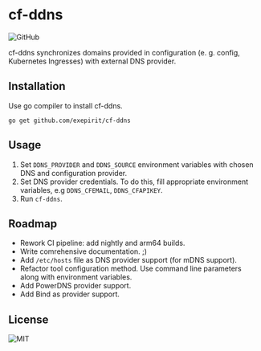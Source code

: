 # cf-ddns
![GitHub](https://img.shields.io/github/license/exepirit/cf-ddns?style=flat-square)

cf-ddns synchronizes domains provided in configuration (e. g. config, Kubernetes Ingresses) with external DNS provider.

## Installation

Use go compiler to install cf-ddns.

```shell
go get github.com/exepirit/cf-ddns
```

## Usage

1. Set `DDNS_PROVIDER` and `DDNS_SOURCE` environment variables with chosen DNS and configuration provider.
2. Set DNS provider credentials. To do this, fill appropriate environment variables, e.g `DDNS_CFEMAIL`, `DDNS_CFAPIKEY`.
3. Run `cf-ddns`.

## Roadmap

- Rework CI pipeline: add nightly and arm64 builds.
- Write comrehensive documentation. ;)
- Add `/etc/hosts` file as DNS provider support (for mDNS support).
- Refactor tool configuration method. Use command line parameters along with environment variables.
- Add PowerDNS provider support.
- Add Bind as provider support.

## License

![MIT](https://choosealicense.com/licenses/mit/)
